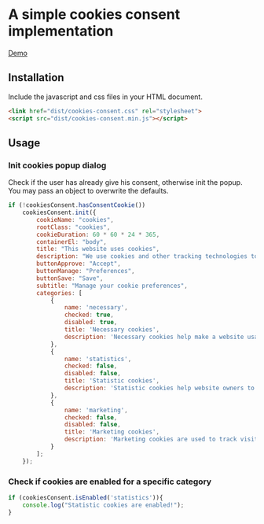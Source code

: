 # A simple cookies consent implementation

[Demo](https://takisrs.github.io/cookies-consent/dist/)

## Installation

Include the javascript and css files in your HTML document.

```html
<link href="dist/cookies-consent.css" rel="stylesheet">
<script src="dist/cookies-consent.min.js"></script>
```



## Usage

### Init cookies popup dialog

Check if the user has already give his consent, otherwise init the popup. You may pass an object to overwrite the defaults.

```javascript
if (!cookiesConsent.hasConsentCookie())
    cookiesConsent.init({
        cookieName: "cookies",
        rootClass: "cookies",
        cookieDuration: 60 * 60 * 24 * 365,
        containerEl: "body",
        title: "This website uses cookies",
        description: "We use cookies and other tracking technologies to improve your browsing experience on our website, to show you personalized content and targeted ads, to analyze our website traffic, and to understand where our visitors are coming from. By browsing our website, you consent to our use of cookies and other tracking technologies.",
        buttonApprove: "Accept",
        buttonManage: "Preferences",
        buttonSave: "Save",
        subtitle: "Manage your cookie preferences",
        categories: [
            {
                name: 'necessary',
                checked: true,
                disabled: true,
                title: 'Necessary cookies',
                description: 'Necessary cookies help make a website usable by enabling basic functions like page navigation and access to secure areas of the website. The website cannot function properly without these cookies.'
            },
            {
                name: 'statistics',
                checked: false,
                disabled: false,
                title: 'Statistic cookies',
                description: 'Statistic cookies help website owners to understand how visitors interact with websites by collecting and reporting information anonymously.'
            },
            {
                name: 'marketing',
                checked: false,
                disabled: false,
                title: 'Marketing cookies',
                description: 'Marketing cookies are used to track visitors across websites. The intention is to display ads that are relevant and engaging for the individual user and thereby more valuable for publishers and third party advertisers.'
            }
        ];
    });
```

### Check if cookies are enabled for a specific category

```javascript
if (cookiesConsent.isEnabled('statistics')){
    console.log("Statistic cookies are enabled!");
}
```
